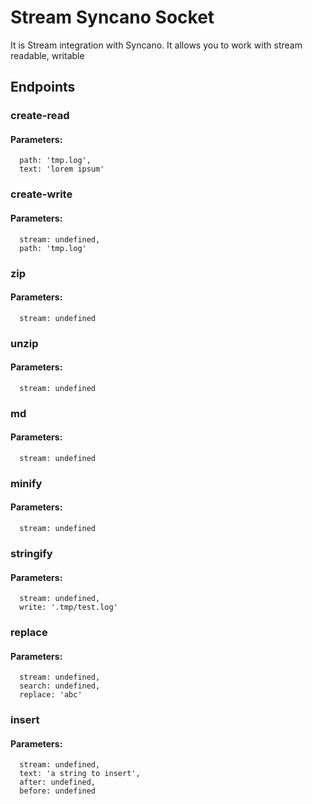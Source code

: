 # Stream Syncano Socket

It is Stream integration with Syncano. It allows you to work with stream readable, writable

## Endpoints

### create-read

#### Parameters:

      path: 'tmp.log',
      text: 'lorem ipsum'


### create-write

#### Parameters:

      stream: undefined,
      path: 'tmp.log'


### zip

#### Parameters:

      stream: undefined


### unzip

#### Parameters:

      stream: undefined


### md

#### Parameters:

      stream: undefined


### minify

#### Parameters:

      stream: undefined


### stringify

#### Parameters:

      stream: undefined,
      write: '.tmp/test.log'


### replace

#### Parameters:

      stream: undefined,
      search: undefined,
      replace: 'abc'


### insert

#### Parameters:

      stream: undefined,
      text: 'a string to insert',
      after: undefined,
      before: undefined

